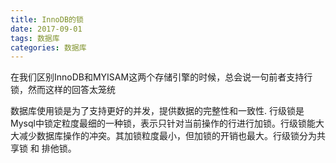```yaml
---
title: InnoDB的锁
date: 2017-09-01
tags: 数据库
categories: 数据库
---
```


在我们区别InnoDB和MYISAM这两个存储引擎的时候，总会说一句前者支持行锁，然而这样的回答太笼统

数据库使用锁是为了支持更好的并发，提供数据的完整性和一致性. 行级锁是Mysql中锁定粒度最细的一种锁，表示只针对当前操作的行进行加锁。行级锁能大大减少数据库操作的冲突。其加锁粒度最小，但加锁的开销也最大。行级锁分为共享锁 和 排他锁。
